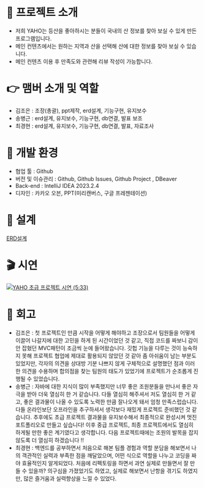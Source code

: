 # 📕 프로젝트 소개
- 저희 YAHO는 등산을 좋아하시는 분들이 국내의 산 정보를 찾아 보실 수 있게 만든 프로그램입니다.
- 메인 컨텐츠에서는 원하는 지역과 산을 선택해 산에 대한 정보를 찾아 보실 수 있습니다.
- 메인 컨텐츠 이용 후 만족도와 관련해 리뷰 작성이 가능합니다.

# 👉 맴버 소개 및 역할
- 김조은 : 조장(총괄), ppt제작, erd설계, 기능구현, 유지보수
- 송병근 : erd설계, 유지보수, 기능구현, db연결, 발표 보조
- 최경현 : erd설계, 유지보수, 기능구현, db연결, 발표, 자료조사

# 🔨 개발 환경
- 협업 툴 : Github
- 버전 및 이슈관리 : Github, Github Issues, Github Project , DBeaver
- Back-end : IntelliJ IDEA 2023.2.4
- 디자인 : 카카오 오븐, PPT(미리캔버스, 구글 프레젠테이션)
# 🔑 설계
[ERD설계](https://cdn.discordapp.com/attachments/1159767925218082839/1169832460754886767/2023-11-03_115303.png?ex=6556d661&is=65446161&hm=cee9a95dedd0b59765f9a19f389301046150ed9e63622ca454dd98fadff7604e&)

# 🎬 시연
[![YAHO 초급 프로젝트 시연 (5:33)](https://img.youtube.com/vi/Tx5_32oVNAg/0.jpg)](https://youtu.be/Tx5_32oVNAg)

# 🧐 회고
- 김조은 : 첫 프로젝트인 만큼 시작을 어떻게 해야하고 조장으로서 팀원들을 어떻게 이끌어 나갈지에 대한 고민을 하게 된 시간이었던 것 같고, 직접 코드를 짜보니 감이 안 잡혔던 MVC패턴이 조금씩 눈에 들어왔습니다. 깃헙 기능을 다루는 것이 능숙하지 못해 프로젝트 협업에 제대로 활용되지 않았던 것 같아 좀 아쉬움이 남는 부분도 있었지만, 각자의 의견을 상대방 기분 나쁘지 않게 구체적으로 설명했던 점과 이러한 의견을 수용하며 합의점을 찾는 팀원의 태도가 있었기에 프로젝트가 순조롭게 진행될 수 있었습니다.
- 송병근 : 자바에 대한 지식이 많이 부족했지만 너무 좋은 조원분들을 만나서 좋은 자극을 받아 더욱 열심히 한 거 같습니다. 다들 열심히 해주셔서 저도 열심히 한 거 같고, 좋은 결과물이 나올 수 있도록 노력한 만큼 잘나오게 돼서 엄청 만족스럽습니다. 다들 온라인보단 오프라인을 추구하셔서 생각보다 재밌게 프로젝트 준비했던 것 같습니다. 추후에도 초급 프로젝트 결과물을 유지보수해서 최종적으로 완성시켜 멋진 포트폴리오로 만들고 싶습니다! 이후 중급 프로젝트, 최종 프로젝트에서도 열심히 하게될 만한 좋은 계기였다고 생각합니다. 다음 프로젝트때에는 조원의 발목을 잡지 않도록 더 열심히 하겠습니다 !!
- 최경현 : 백엔드를 공부하면서 처음으로 해본 팀플 경험과 역할 분담을 해보면서 나의 객관적인 실력과 부족한 점을 깨달았으며, 어떤 식으로 역할을 나누고 코딩을 짜야 효율적인지 알게되었다. 처음에 리펙토링을 하면서 과연 실제로 만들면서 잘 만들 수 있을까? 의구심을 가졌었기도 하였고, 실제로 해보면서 난항을 겪기도 하였지만, 많은 즐거움과 실력향상을 느낄 수 있었다.

